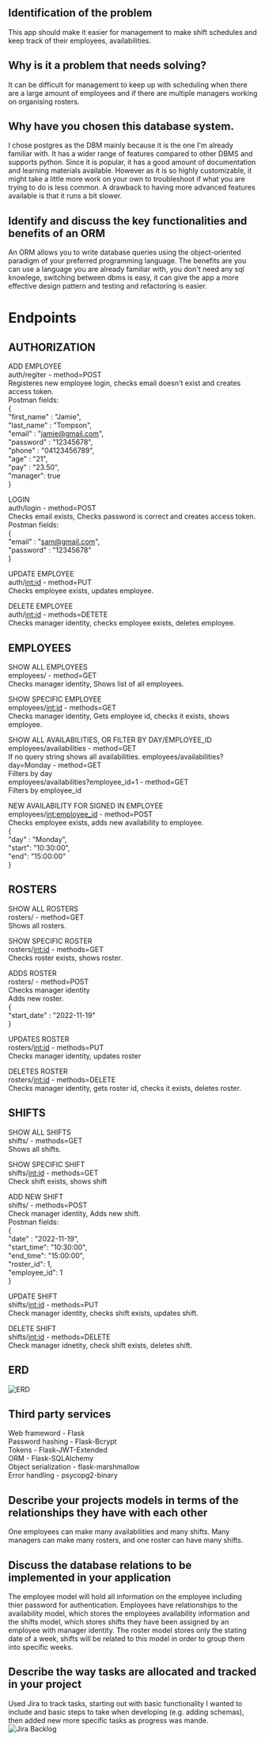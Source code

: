 ## Identification of the problem  
This app should make it easier for management to make shift schedules and keep track of their employees, availabilities.  

## Why is it a problem that needs solving?  
It can be difficult for management to keep up with scheduling when there are a large amount of employees and if there are multiple managers working on organising rosters.  

## Why have you chosen this database system.  
I chose postgres as the DBM mainly because it is the one I'm already familiar with. It has a wider range of features compared to other DBMS and supports python. Since it is popular, it has a good amount of documentation and learning materials available. However as it is so highly customizable, it might take a little more work on your own to troubleshoot if what you are trying to do is less common. A drawback to having more advanced features available is that it runs a bit slower.  

## Identify and discuss the key functionalities and benefits of an ORM  
An ORM allows you to write database queries using the object-oriented paradigm of your preferred programming language. The benefits are you can use a language you are already familiar with, you don't need any sql knowlege, switching between dbms is easy, it can give the app a more effective design pattern and testing and refactoring is easier.  

# Endpoints  
## AUTHORIZATION  
ADD EMPLOYEE  
auth/regiter - method=POST  
Registeres new employee login, checks email doesn't exist and creates access token.  
Postman fields:  
{  
    "first_name" : "Jamie",  
    "last_name" : "Tompson",  
    "email" : "jamie@gmail.com",  
    "password" : "12345678",  
    "phone" : "04123456789",  
    "age" : "21",  
    "pay" : "23.50",  
    "manager": true  
}  

LOGIN  
auth/login - method=POST  
Checks email exists, Checks password is correct and creates access token.   
Postman fields:  
{  
    "email" : "sam@gmail.com",  
    "password" : "12345678"  
}  

UPDATE EMPLOYEE  
auth/<int:id> - method=PUT  
Checks employee exists, updates employee.  

DELETE EMPLOYEE  
auth/<int:id> - methods=DETETE  
Checks manager identity, checks employee exists, deletes employee.  

## EMPLOYEES 

SHOW ALL EMPLOYEES  
employees/ - method=GET  
Checks manager identity,
Shows list of all employees.  

SHOW SPECIFIC EMPLOYEE  
employees/<int:id> - methods=GET  
Checks manager identity,
Gets employee id, checks it exists, shows employee.  
  
SHOW ALL AVAILABILITIES, OR FILTER BY DAY/EMPLOYEE_ID  
employees/availabilities - method=GET  
If no query string shows all availabilities.
employees/availabilities?day=Monday - method=GET  
Filters by day  
employees/availabilities?employee_id=1 - method=GET  
Filters by employee_id  

NEW AVAILABILITY FOR SIGNED IN EMPLOYEE   
employees/<int:employee_id> - method=POST  
Checks employee exists, adds new availability to employee.   
{  
    "day" : "Monday",  
    "start": "10:30:00",  
    "end": "15:00:00"  
}  
  
## ROSTERS

SHOW ALL ROSTERS  
rosters/ - method=GET  
Shows all rosters.  

SHOW SPECIFIC ROSTER  
rosters/<int:id> - methods=GET  
Checks roster exists, shows roster.  

ADDS ROSTER  
rosters/ - method=POST  
Checks manager identity  
Adds new roster.  
{  
    "start_date" : "2022-11-19"  
}  

UPDATES ROSTER  
rosters/<int:id> - methods=PUT  
Checks manager identity, updates roster  

DELETES ROSTER  
rosters/<int:id> - methods=DELETE  
Checks manager identity, gets roster id, checks it exists, deletes roster.  


## SHIFTS  

SHOW ALL SHIFTS   
shifts/ - methods=GET  
Shows all shifts.  

SHOW SPECIFIC SHIFT  
shifts/<int:id> - methods=GET  
Check shift exists, shows shift  

ADD NEW SHIFT  
shifts/ - methods=POST  
Check manager identity, 
Adds new shift.  
Postman fields:  
{  
    "date" : "2022-11-19",  
    "start_time": "10:30:00",  
    "end_time": "15:00:00",  
    "roster_id": 1,  
    "employee_id": 1  
}
  
UPDATE SHIFT  
shifts/<int:id> - methods=PUT  
Check manager identity, checks shift  exists, updates shift. 

DELETE SHIFT  
shifts/<int:id> - methods=DELETE  
Check manager idnetity, check shift exists, deletes shift.  

## ERD
![ERD](./docs/ERD3.png)  

## Third party services  
Web frameword - Flask  
Password hashing - Flask-Bcrypt  
Tokens - Flask-JWT-Extended  
ORM - Flask-SQLAlchemy  
Object serialization - flask-marshmallow  
Error handling - psycopg2-binary  


## Describe your projects models in terms of the relationships they have with each other  
One employees can make many availabilities and many shifts.
Many managers can make many rosters, and one roster can have many shifts.  

## Discuss the database relations to be implemented in your application  
The employee model will hold all information on the employee including thier password for authentication. Employees have relationships to the availability model, which stores the employees availability information and the shifts model, which stores shifts they have been assigned by an employee with manager identity. The roster model stores only the stating date of a week, shifts will be related to this model in order to group them into specific weeks.  

## Describe the way tasks are allocated and tracked in your project  
Used Jira to track tasks, starting out with basic functionality I wanted to include and basic steps to take when developing (e.g. adding schemas), then added new more specific tasks as progress was mande.   
![Jira Backlog](./docs/Jira.png)  